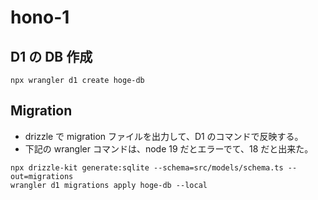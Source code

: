 # hono-1

## D1 の DB 作成

```shell
npx wrangler d1 create hoge-db
```

## Migration

- drizzle で migration ファイルを出力して、D1 のコマンドで反映する。
- 下記の wrangler コマンドは、node 19 だとエラーでて、18 だと出来た。

```shell
npx drizzle-kit generate:sqlite --schema=src/models/schema.ts --out=migrations
wrangler d1 migrations apply hoge-db --local
```
